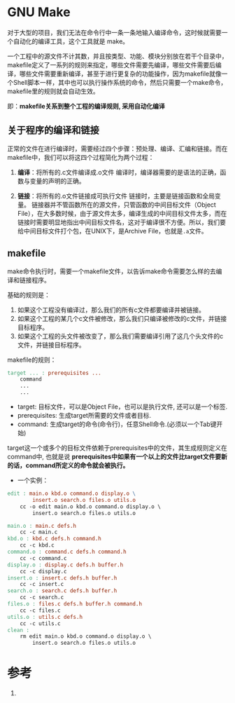 # GNU Make
对于大型的项目，我们无法在命令行中一条一条地输入编译命令，这时候就需要一个自动化的编译工具，这个工具就是 make。

一个工程中的源文件不计其数，并且按类型、功能、模块分别放在若干个目录中，makefile定义了一系列的规则来指定，哪些文件需要先编译，哪些文件需要后编译，哪些文件需要重新编译，甚至于进行更复杂的功能操作，因为makefile就像一个Shell脚本一样，其中也可以执行操作系统的命令，然后只需要一个make命令，makefile里的规则就会自动生效。

即：**makefile关系到整个工程的编译规则, 采用自动化编译**

## 关于程序的编译和链接
正常的文件在进行编译时，需要经过四个步骤：预处理、编译、汇编和链接。而在makefile中，我们可以将这四个过程简化为两个过程：
1. **编译**：将所有的.c文件编译成.o文件
编译时，编译器需要的是语法的正确，函数与变量的声明的正确。


2. **链接**：将所有的.o文件链接成可执行文件
链接时，主要是链接函数和全局变量。
链接器并不管函数所在的源文件，只管函数的中间目标文件（Object File），在大多数时候，由于源文件太多，编译生成的中间目标文件太多，而在链接时需要明显地指出中间目标文件名，这对于编译很不方便。所以，我们要给中间目标文件打个包，在UNIX下，是Archive File，也就是`.a`文件。

## makefile

make命令执行时，需要一个makefile文件，以告诉make命令需要怎么样的去编译和链接程序。

基础的规则是：
1. 如果这个工程没有编译过，那么我们的所有c文件都要编译并被链接。
2. 如果这个工程的某几个c文件被修改，那么我们只编译被修改的c文件，并链接目标程序。
3. 如果这个工程的头文件被改变了，那么我们需要编译引用了这几个头文件的c文件，并链接目标程序。

makefile的规则：
```makefile
target ... : prerequisites ...
    command
    ...
    ...
```
- target: 目标文件，可以是Object File，也可以是执行文件, 还可以是一个标签.
- prerequisites: 生成target所需要的文件或者目标.
- command: 生成target的命令(命令行)，任意Shell命令.(必须以一个Tab键开始)

target这一个或多个的目标文件依赖于prerequisites中的文件，其生成规则定义在command中, 也就是说
**prerequisites中如果有一个以上的文件比target文件要新的话，command所定义的命令就会被执行。**


- 一个实例：
```makefile 
edit : main.o kbd.o command.o display.o \
        insert.o search.o files.o utils.o
    cc -o edit main.o kbd.o command.o display.o \
        insert.o search.o files.o utils.o

main.o : main.c defs.h
    cc -c main.c
kbd.o : kbd.c defs.h command.h
    cc -c kbd.c
command.o : command.c defs.h command.h
    cc -c command.c
display.o : display.c defs.h buffer.h
    cc -c display.c
insert.o : insert.c defs.h buffer.h
    cc -c insert.c
search.o : search.c defs.h buffer.h
    cc -c search.c
files.o : files.c defs.h buffer.h command.h
    cc -c files.c
utils.o : utils.c defs.h
    cc -c utils.c
clean :
    rm edit main.o kbd.o command.o display.o \
        insert.o search.o files.o utils.o
```




































# 参考
1. [GNU Make]: https://seisman.github.io/how-to-write-makefile/overview.html